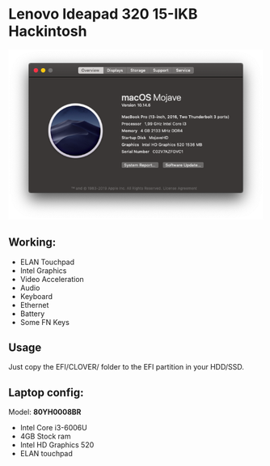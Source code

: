# Lenovo Ideapad 320 15-IKB Hackintosh

![About This Mac](https://github.com/ConradoLuiz/hackintosh-Lenovo-Ideapad-320-15-ikb/blob/master/Assets/Screen%20Shot%202019-09-22%20at%2002.19.34.png)

 ## Working:
 
  - ELAN Touchpad
  - Intel Graphics
  - Video Acceleration
  - Audio
  - Keyboard
  - Ethernet
  - Battery
  - Some FN Keys
  

## Usage

Just copy the EFI/CLOVER/ folder to the EFI partition in your HDD/SSD.

## Laptop config:

Model: **80YH0008BR**

  - Intel Core i3-6006U
  - 4GB Stock ram
  - Intel HD Graphics 520
  - ELAN touchpad
